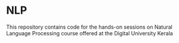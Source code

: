 # NLP
This repository contains code for the hands-on sessions on Natural Language Processing course offered at the Digital University Kerala
